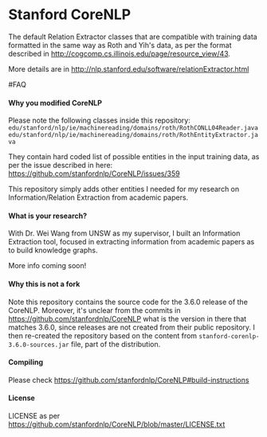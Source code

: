 # Stanford CoreNLP

The default Relation Extractor classes that are compatible with training data formatted in the same
way as Roth and Yih's data, as per the format described in http://cogcomp.cs.illinois.edu/page/resource_view/43.

More details are in http://nlp.stanford.edu/software/relationExtractor.html

#FAQ

#### Why you modified CoreNLP

Please note the following classes inside this repository:
    `edu/stanford/nlp/ie/machinereading/domains/roth/RothCONLL04Reader.java`
    `edu/stanford/nlp/ie/machinereading/domains/roth/RothEntityExtractor.java`

They contain hard coded list of possible entities in the input training data,
as per the issue described in here: https://github.com/stanfordnlp/CoreNLP/issues/359

This repository simply adds other entities I needed for my research on Information/Relation Extraction
from academic papers.


#### What is your research?

With Dr. Wei Wang from UNSW as my supervisor, I built an Information Extraction tool, focused in
extracting information from academic papers as to build knowledge graphs.

More info coming soon!


#### Why this is not a fork

Note this repository contains the source code for the 3.6.0 release of the CoreNLP. Moreover, it's unclear from the
commits in https://github.com/stanfordnlp/CoreNLP what is the version in there
that matches 3.6.0, since releases are not created from their public repository. I then
re-created the repository based on the content from `stanford-corenlp-3.6.0-sources.jar` file, part of the
distribution.


#### Compiling

Please check https://github.com/stanfordnlp/CoreNLP#build-instructions


#### License

LICENSE as per https://github.com/stanfordnlp/CoreNLP/blob/master/LICENSE.txt

